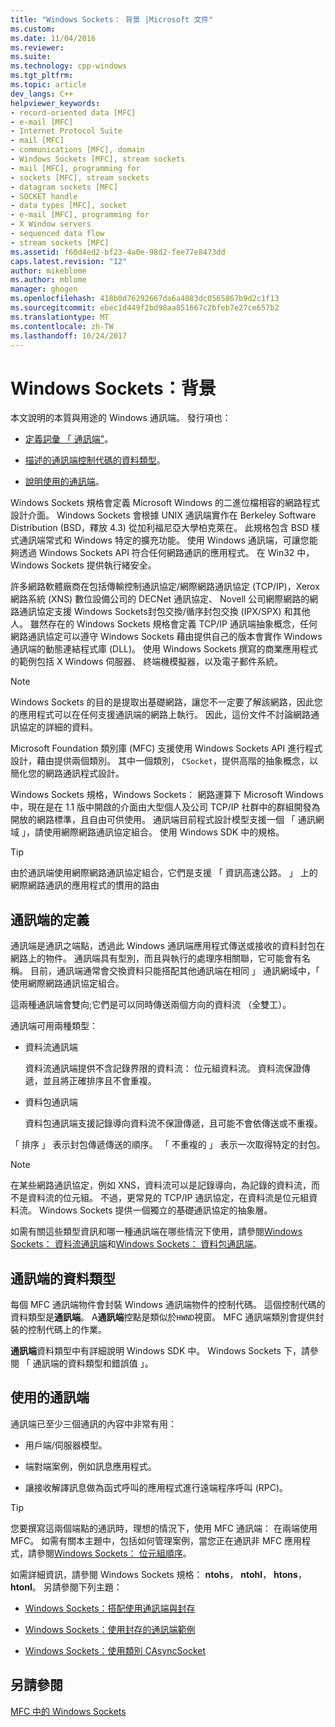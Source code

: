 ```yaml
---
title: "Windows Sockets： 背景 |Microsoft 文件"
ms.custom: 
ms.date: 11/04/2016
ms.reviewer: 
ms.suite: 
ms.technology: cpp-windows
ms.tgt_pltfrm: 
ms.topic: article
dev_langs: C++
helpviewer_keywords:
- record-oriented data [MFC]
- e-mail [MFC]
- Internet Protocol Suite
- mail [MFC]
- communications [MFC], domain
- Windows Sockets [MFC], stream sockets
- mail [MFC], programming for
- sockets [MFC], stream sockets
- datagram sockets [MFC]
- SOCKET handle
- data types [MFC], socket
- e-mail [MFC], programming for
- X Window servers
- sequenced data flow
- stream sockets [MFC]
ms.assetid: f60d4ed2-bf23-4a0e-98d2-fee77e8473dd
caps.latest.revision: "12"
author: mikeblome
ms.author: mblome
manager: ghogen
ms.openlocfilehash: 418b0d76292667da6a4083dc0565867b9d2c1f13
ms.sourcegitcommit: ebec1d449f2bd98aa851667c2bfeb7e27ce657b2
ms.translationtype: MT
ms.contentlocale: zh-TW
ms.lasthandoff: 10/24/2017
---
```

# <a name="windows-sockets-background"></a>Windows Sockets：背景
本文說明的本質與用途的 Windows 通訊端。 發行項也：  
  
-   [定義詞彙 「 通訊端"](#_core_definition_of_a_socket)。  
  
-   [描述的通訊端控制代碼的資料類型](#_core_the_socket_data_type)。  
  
-   [說明使用的通訊端](#_core_uses_for_sockets)。  
  
 Windows Sockets 規格會定義 Microsoft Windows 的二進位檔相容的網路程式設計介面。 Windows Sockets 會根據 UNIX 通訊端實作在 Berkeley Software Distribution (BSD，釋放 4.3) 從加利福尼亞大學柏克萊在。 此規格包含 BSD 樣式通訊端常式和 Windows 特定的擴充功能。 使用 Windows 通訊端，可讓您能夠透過 Windows Sockets API 符合任何網路通訊的應用程式。 在 Win32 中，Windows Sockets 提供執行緒安全。  
  
 許多網路軟體廠商在包括傳輸控制通訊協定/網際網路通訊協定 (TCP/IP)，Xerox 網路系統 (XNS) 數位設備公司的 DECNet 通訊協定、 Novell 公司網際網路的網路通訊協定支援 Windows Sockets封包交換/循序封包交換 (IPX/SPX) 和其他人。 雖然存在的 Windows Sockets 規格會定義 TCP/IP 通訊端抽象概念，任何網路通訊協定可以遵守 Windows Sockets 藉由提供自己的版本會實作 Windows 通訊端的動態連結程式庫 (DLL)。 使用 Windows Sockets 撰寫的商業應用程式的範例包括 X Windows 伺服器、 終端機模擬器，以及電子郵件系統。  
  
> [!NOTE]
>  Windows Sockets 的目的是提取出基礎網路，讓您不一定要了解該網路，因此您的應用程式可以在任何支援通訊端的網路上執行。 因此，這份文件不討論網路通訊協定的詳細的資料。  
  
 Microsoft Foundation 類別庫 (MFC) 支援使用 Windows Sockets API 進行程式設計，藉由提供兩個類別。 其中一個類別， `CSocket`，提供高階的抽象概念，以簡化您的網路通訊程式設計。  
  
 Windows Sockets 規格，Windows Sockets： 網路運算下 Microsoft Windows 中，現在是在 1.1 版中開啟的介面由大型個人及公司 TCP/IP 社群中的群組開發為開放的網路標準，且自由可供使用。 通訊端目前程式設計模型支援一個 「 通訊網域 」，請使用網際網路通訊協定組合。 使用 Windows SDK 中的規格。  
  
> [!TIP]
>  由於通訊端使用網際網路通訊協定組合，它們是支援 「 資訊高速公路。 」 上的網際網路通訊的應用程式的慣用的路由  
  
##  <a name="_core_definition_of_a_socket"></a>通訊端的定義  
 通訊端是通訊之端點，透過此 Windows 通訊端應用程式傳送或接收的資料封包在網路上的物件。 通訊端具有型別，而且與執行的處理序相關聯，它可能會有名稱。 目前，通訊端通常會交換資料只能搭配其他通訊端在相同 」 通訊網域中，「 使用網際網路通訊協定組合。  
  
 這兩種通訊端會雙向;它們是可以同時傳送兩個方向的資料流 （全雙工）。  
  
 通訊端可用兩種類型：  
  
-   資料流通訊端  
  
     資料流通訊端提供不含記錄界限的資料流： 位元組資料流。 資料流保證傳遞，並且將正確排序且不會重複。  
  
-   資料包通訊端  
  
     資料包通訊端支援記錄導向資料流不保證傳遞，且可能不會依傳送或不重複。  
  
 「 排序 」 表示封包傳遞傳送的順序。 「 不重複的 」 表示一次取得特定的封包。  
  
> [!NOTE]
>  在某些網路通訊協定，例如 XNS，資料流可以是記錄導向，為記錄的資料流，而不是資料流的位元組。 不過，更常見的 TCP/IP 通訊協定，在資料流是位元組資料流。 Windows Sockets 提供一個獨立的基礎通訊協定的抽象層。  
  
 如需有關這些類型資訊和哪一種通訊端在哪些情況下使用，請參閱[Windows Sockets： 資料流通訊端](../mfc/windows-sockets-stream-sockets.md)和[Windows Sockets： 資料包通訊端](../mfc/windows-sockets-datagram-sockets.md)。  
  
##  <a name="_core_the_socket_data_type"></a>通訊端的資料類型  
 每個 MFC 通訊端物件會封裝 Windows 通訊端物件的控制代碼。 這個控制代碼的資料類型是**通訊端**。 A**通訊端**控點是類似於`HWND`視窗。 MFC 通訊端類別會提供封裝的控制代碼上的作業。  
  
 **通訊端**資料類型中有詳細說明 Windows SDK 中。 Windows Sockets 下，請參閱 「 通訊端的資料類型和錯誤值 」。  
  
##  <a name="_core_uses_for_sockets"></a>使用的通訊端  
 通訊端已至少三個通訊的內容中非常有用：  
  
-   用戶端/伺服器模型。  
  
-   端對端案例，例如訊息應用程式。  
  
-   讓接收解譯訊息做為函式呼叫的應用程式進行遠端程序呼叫 (RPC)。  
  
> [!TIP]
>  您要撰寫這兩個端點的通訊時，理想的情況下，使用 MFC 通訊端： 在兩端使用 MFC。 如需有關本主題中，包括如何管理案例，當您正在通訊非 MFC 應用程式，請參閱[Windows Sockets： 位元組順序](../mfc/windows-sockets-byte-ordering.md)。  
  
 如需詳細資訊，請參閱 Windows Sockets 規格： **ntohs**， **ntohl**， **htons**， **htonl**。 另請參閱下列主題：  
  
-   [Windows Sockets：搭配使用通訊端與封存](../mfc/windows-sockets-using-sockets-with-archives.md)  
  
-   [Windows Sockets：使用封存的通訊端範例](../mfc/windows-sockets-example-of-sockets-using-archives.md)  
  
-   [Windows Sockets：使用類別 CAsyncSocket](../mfc/windows-sockets-using-class-casyncsocket.md)  
  
## <a name="see-also"></a>另請參閱  
 [MFC 中的 Windows Sockets](../mfc/windows-sockets-in-mfc.md)

